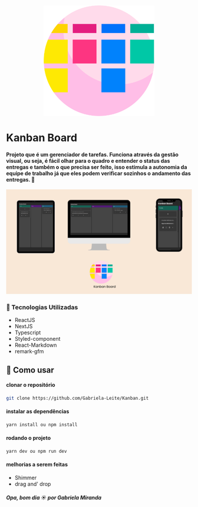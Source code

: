<div align="center" ><img src="./.github/logo.png" width="300" height="300" /></div>

# Kanban Board
#### Projeto que é um gerenciador de tarefas. Funciona através da gestão visual, ou seja, é fácil olhar para o quadro e entender o status das entregas e também o que precisa ser feito, isso estimula a autonomia da equipe de trabalho já que eles podem verificar sozinhos o andamento das entregas. 🚀

![Home](./.github/banner.png)


### 🧪 Tecnologias Utilizadas
- ReactJS
- NextJS
- Typescript
- Styled-component
- React-Markdown
- remark-gfm
 
## 🚀 Como usar

#### clonar o repositório
```bash
git clone https://github.com/Gabriela-Leite/Kanban.git
```

#### instalar as dependências
```bash
yarn install ou npm install
```

#### rodando o projeto
```bash
yarn dev ou npm run dev
```
#### melhorias a serem feitas
- Shimmer
- drag and' drop



##### Opa, bom dia ☀️ por Gabriela Miranda
